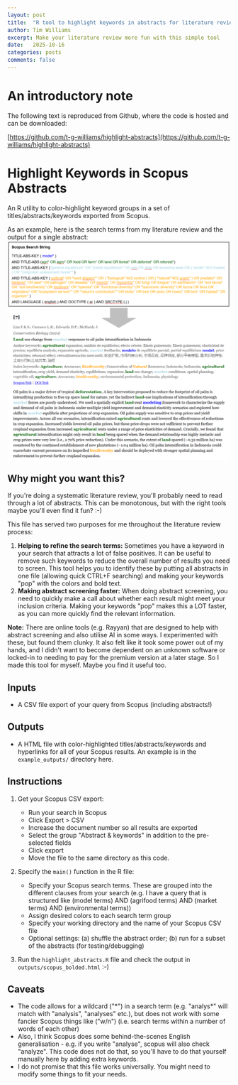 ```yaml
---
layout: post
title:  "R tool to highlight keywords in abstracts for literature reviews"
author: Tim Williams
excerpt: Make your literature review more fun with this simple tool
date:   2025-10-16
categories: posts
comments: false
---
```


# An introductory note
The following text is reproduced from Github, where the code is hosted and can be downloaded:

[https://github.com/t-g-williams/highlight-abstracts](https://github.com/t-g-williams/highlight-abstracts)

# Highlight Keywords in Scopus Abstracts

An R utility to color-highlight keyword groups in a set of titles/abstracts/keywords exported from Scopus.

As an example, here is the search terms from my literature review and the output for a single abstract:
<img src="/assets/blog/2025-10-16-highlight-abstracts/example.png" alt="Example" width="800" style="display:block;margin:auto;">


## Why might you want this?
If you're doing a systematic literature review, you'll probably need to read through a lot of abstracts. 
This can be monotonous, but with the right tools maybe you'll even find it fun? :-)

This file has served two purposes for me throughout the literature review process:
1. **Helping to refine the search terms:** Sometimes you have a keyword in your search that attracts a lot of false positives. It can be useful to remove such keywords to reduce the overall number of results you need to screen. This tool helps you to identify these by putting all abstracts in one file (allowing quick CTRL+F searching) and making your keywords "pop" with the colors and bold text.
2. **Making abstract screening faster:** When doing abstract screening, you need to quickly make a call about whether each result might meet your inclusion criteria. Making your keywords "pop" makes this a LOT faster, as you can more quickly find the relevant information.

**Note:** There are online tools (e.g. Rayyan) that are designed to help with abstract screening and also utilise AI in some ways. 
I experimented with these, but found them clunky. It also felt like it took some power out of my hands, and I didn't want to become dependent on an unknown software or locked-in to needing to pay for the premium version at a later stage. 
So I made this tool for myself. Maybe you find it useful too.

## Inputs
- A CSV file export of your query from Scopus (including abstracts!)

## Outputs
- A HTML file with color-highlighted titles/abstracts/keywords and hyperlinks for all of your Scopus results. An example is in the `example_outputs/` directory here.

## Instructions
1. Get your Scopus CSV export:
    - Run your search in Scopus
    - Click Export > CSV
    - Increase the document number so all results are exported
    - Select the group "Abstract & keywords" in addition to the pre-selected fields
    - Click export
    - Move the file to the same directory as this code.

2. Specify the `main()` function in the R file:
    - Specify your Scopus search terms. These are grouped into the different clauses from your search (e.g. I have a query that is structured like (model terms) AND (agrifood terms) AND (market terms) AND (environmental terms))
    - Assign desired colors to each search term group
    - Specify your working directory and the name of your Scopus CSV file
    - Optional settings: (a) shuffle the abstract order; (b) run for a subset of the abstracts (for testing/debugging)

3. Run the `highlight_abstracts.R` file and check the output in `outputs/scopus_bolded.html` :-)


## Caveats
- The code allows for a wildcard ("\*") in a search term (e.g. "analys\*" will match with "analysis", "analyses" etc.), but does not work with some fancier Scopus things like ("w/n") (i.e. search terms within a number of words of each other)
- Also, I think Scopus does some behind-the-scenes English generalisation - e.g. if you write "analyse", scopus will also check "analyze". This code does not do that, so you'll have to do that yourself manually here by adding extra keywords.
- I do not promise that this file works universally. You might need to modify some things to fit your needs.

